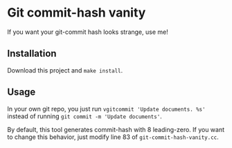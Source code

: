 # Git commit-hash vanity

If you want your git-commit hash looks strange, use me! 

## Installation

Download this project and `make install`. 

## Usage

In your own git repo, you just run `vgitcommit 'Update documents. %s'` instead of running `git commit -m 'Update documents'`. 

By default, this tool generates commit-hash with 8 leading-zero. If you want to change this behavior, just modify line 83 of `git-commit-hash-vanity.cc`. 


